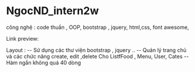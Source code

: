 # NgocND_intern2w
công nghệ  : code thuần , OOP, bootstrap , jquery, html,css, font awesome, 

Link preview: 

Layout :
-- Sử dụng các thư viện  bootstrap , jquery .. 
-- Quản lý trang chủ và các chức năng create, edit ,delete  Cho ListfFood , Menu, User, Cates
-- Hàm ngắn không quá 40 dòng

